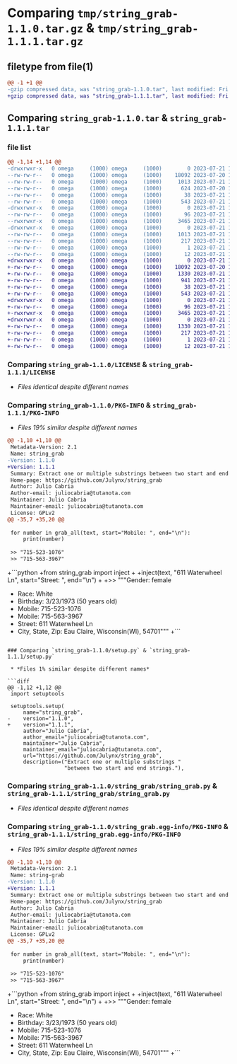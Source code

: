 # Comparing `tmp/string_grab-1.1.0.tar.gz` & `tmp/string_grab-1.1.1.tar.gz`

## filetype from file(1)

```diff
@@ -1 +1 @@
-gzip compressed data, was "string_grab-1.1.0.tar", last modified: Fri Jul 21 19:08:32 2023, max compression
+gzip compressed data, was "string_grab-1.1.1.tar", last modified: Fri Jul 21 19:36:53 2023, max compression
```

## Comparing `string_grab-1.1.0.tar` & `string_grab-1.1.1.tar`

### file list

```diff
@@ -1,14 +1,14 @@
-drwxrwxr-x   0 omega     (1000) omega     (1000)        0 2023-07-21 19:08:32.087725 string_grab-1.1.0/
--rw-rw-r--   0 omega     (1000) omega     (1000)    18092 2023-07-20 11:00:34.000000 string_grab-1.1.0/LICENSE
--rw-rw-r--   0 omega     (1000) omega     (1000)     1013 2023-07-21 19:08:32.087725 string_grab-1.1.0/PKG-INFO
--rw-rw-r--   0 omega     (1000) omega     (1000)      624 2023-07-20 16:34:40.000000 string_grab-1.1.0/README.md
--rw-rw-r--   0 omega     (1000) omega     (1000)       38 2023-07-21 19:08:32.087725 string_grab-1.1.0/setup.cfg
--rw-rw-r--   0 omega     (1000) omega     (1000)      543 2023-07-21 18:42:56.000000 string_grab-1.1.0/setup.py
-drwxrwxr-x   0 omega     (1000) omega     (1000)        0 2023-07-21 19:08:32.087725 string_grab-1.1.0/string_grab/
--rw-rw-r--   0 omega     (1000) omega     (1000)       96 2023-07-21 18:44:51.000000 string_grab-1.1.0/string_grab/__init__.py
--rwxrwxr-x   0 omega     (1000) omega     (1000)     3465 2023-07-21 18:47:04.000000 string_grab-1.1.0/string_grab/string_grab.py
-drwxrwxr-x   0 omega     (1000) omega     (1000)        0 2023-07-21 19:08:32.087725 string_grab-1.1.0/string_grab.egg-info/
--rw-rw-r--   0 omega     (1000) omega     (1000)     1013 2023-07-21 19:08:32.000000 string_grab-1.1.0/string_grab.egg-info/PKG-INFO
--rw-rw-r--   0 omega     (1000) omega     (1000)      217 2023-07-21 19:08:32.000000 string_grab-1.1.0/string_grab.egg-info/SOURCES.txt
--rw-rw-r--   0 omega     (1000) omega     (1000)        1 2023-07-21 19:08:32.000000 string_grab-1.1.0/string_grab.egg-info/dependency_links.txt
--rw-rw-r--   0 omega     (1000) omega     (1000)       12 2023-07-21 19:08:32.000000 string_grab-1.1.0/string_grab.egg-info/top_level.txt
+drwxrwxr-x   0 omega     (1000) omega     (1000)        0 2023-07-21 19:36:53.636788 string_grab-1.1.1/
+-rw-rw-r--   0 omega     (1000) omega     (1000)    18092 2023-07-20 11:00:34.000000 string_grab-1.1.1/LICENSE
+-rw-rw-r--   0 omega     (1000) omega     (1000)     1330 2023-07-21 19:36:53.632788 string_grab-1.1.1/PKG-INFO
+-rw-rw-r--   0 omega     (1000) omega     (1000)      941 2023-07-21 19:36:16.000000 string_grab-1.1.1/README.md
+-rw-rw-r--   0 omega     (1000) omega     (1000)       38 2023-07-21 19:36:53.636788 string_grab-1.1.1/setup.cfg
+-rw-rw-r--   0 omega     (1000) omega     (1000)      543 2023-07-21 19:32:57.000000 string_grab-1.1.1/setup.py
+drwxrwxr-x   0 omega     (1000) omega     (1000)        0 2023-07-21 19:36:53.632788 string_grab-1.1.1/string_grab/
+-rw-rw-r--   0 omega     (1000) omega     (1000)       96 2023-07-21 18:44:51.000000 string_grab-1.1.1/string_grab/__init__.py
+-rwxrwxr-x   0 omega     (1000) omega     (1000)     3465 2023-07-21 18:47:04.000000 string_grab-1.1.1/string_grab/string_grab.py
+drwxrwxr-x   0 omega     (1000) omega     (1000)        0 2023-07-21 19:36:53.632788 string_grab-1.1.1/string_grab.egg-info/
+-rw-rw-r--   0 omega     (1000) omega     (1000)     1330 2023-07-21 19:36:53.000000 string_grab-1.1.1/string_grab.egg-info/PKG-INFO
+-rw-rw-r--   0 omega     (1000) omega     (1000)      217 2023-07-21 19:36:53.000000 string_grab-1.1.1/string_grab.egg-info/SOURCES.txt
+-rw-rw-r--   0 omega     (1000) omega     (1000)        1 2023-07-21 19:36:53.000000 string_grab-1.1.1/string_grab.egg-info/dependency_links.txt
+-rw-rw-r--   0 omega     (1000) omega     (1000)       12 2023-07-21 19:36:53.000000 string_grab-1.1.1/string_grab.egg-info/top_level.txt
```

### Comparing `string_grab-1.1.0/LICENSE` & `string_grab-1.1.1/LICENSE`

 * *Files identical despite different names*

### Comparing `string_grab-1.1.0/PKG-INFO` & `string_grab-1.1.1/PKG-INFO`

 * *Files 19% similar despite different names*

```diff
@@ -1,10 +1,10 @@
 Metadata-Version: 2.1
 Name: string_grab
-Version: 1.1.0
+Version: 1.1.1
 Summary: Extract one or multiple substrings between two start and end strings.
 Home-page: https://github.com/Julynx/string_grab
 Author: Julio Cabria
 Author-email: juliocabria@tutanota.com
 Maintainer: Julio Cabria
 Maintainer-email: juliocabria@tutanota.com
 License: GPLv2
@@ -35,7 +35,20 @@
 
 for number in grab_all(text, start="Mobile: ", end="\n"):
     print(number)
 
 >> "715-523-1076"
 >> "715-563-3967"
 ```
+```python
+from string_grab import inject
+
+inject(text, "611 Waterwheel Ln", start="Street: ", end="\n")
+
+>> """Gender: female
+   Race: White
+   Birthday: 3/23/1973 (50 years old)
+   Mobile: 715-523-1076
+   Mobile: 715-563-3967
+   Street: 611 Waterwheel Ln
+   City, State, Zip: Eau Claire, Wisconsin(WI), 54701"""
+```
```

### Comparing `string_grab-1.1.0/setup.py` & `string_grab-1.1.1/setup.py`

 * *Files 1% similar despite different names*

```diff
@@ -1,12 +1,12 @@
 import setuptools
 
 setuptools.setup(
     name="string_grab",
-    version="1.1.0",
+    version="1.1.1",
     author="Julio Cabria",
     author_email="juliocabria@tutanota.com",
     maintainer="Julio Cabria",
     maintainer_email="juliocabria@tutanota.com",
     url="https://github.com/Julynx/string_grab",
     description=("Extract one or multiple substrings "
                  "between two start and end strings."),
```

### Comparing `string_grab-1.1.0/string_grab/string_grab.py` & `string_grab-1.1.1/string_grab/string_grab.py`

 * *Files identical despite different names*

### Comparing `string_grab-1.1.0/string_grab.egg-info/PKG-INFO` & `string_grab-1.1.1/string_grab.egg-info/PKG-INFO`

 * *Files 19% similar despite different names*

```diff
@@ -1,10 +1,10 @@
 Metadata-Version: 2.1
 Name: string-grab
-Version: 1.1.0
+Version: 1.1.1
 Summary: Extract one or multiple substrings between two start and end strings.
 Home-page: https://github.com/Julynx/string_grab
 Author: Julio Cabria
 Author-email: juliocabria@tutanota.com
 Maintainer: Julio Cabria
 Maintainer-email: juliocabria@tutanota.com
 License: GPLv2
@@ -35,7 +35,20 @@
 
 for number in grab_all(text, start="Mobile: ", end="\n"):
     print(number)
 
 >> "715-523-1076"
 >> "715-563-3967"
 ```
+```python
+from string_grab import inject
+
+inject(text, "611 Waterwheel Ln", start="Street: ", end="\n")
+
+>> """Gender: female
+   Race: White
+   Birthday: 3/23/1973 (50 years old)
+   Mobile: 715-523-1076
+   Mobile: 715-563-3967
+   Street: 611 Waterwheel Ln
+   City, State, Zip: Eau Claire, Wisconsin(WI), 54701"""
+```
```

